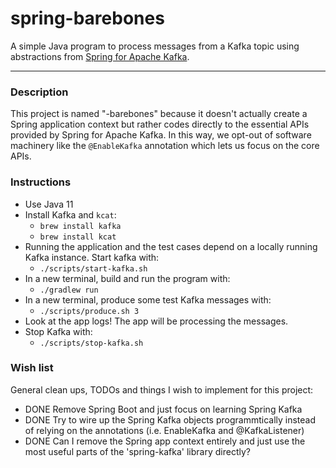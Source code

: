 # spring-barebones

A simple Java program to process messages from a Kafka topic using abstractions from [Spring for Apache Kafka](https://spring.io/projects/spring-kafka).

---

### Description

This project is named "-barebones" because it doesn't actually create a Spring application context but rather codes directly
to the essential APIs provided by Spring for Apache Kafka. In this way, we opt-out of software machinery like the `@EnableKafka`
annotation which lets us focus on the core APIs.

### Instructions

* Use Java 11
* Install Kafka and `kcat`:
  * `brew install kafka`
  * `brew install kcat`
* Running the application and the test cases depend on a locally running Kafka instance. Start kafka with:
  * `./scripts/start-kafka.sh`
* In a new terminal, build and run the program with:
  * `./gradlew run`
* In a new terminal, produce some test Kafka messages with:
  * `./scripts/produce.sh 3`
* Look at the app logs! The app will be processing the messages.
* Stop Kafka with:
  * `./scripts/stop-kafka.sh`

### Wish list

General clean ups, TODOs and things I wish to implement for this project:

* DONE Remove Spring Boot and just focus on learning Spring Kafka
* DONE Try to wire up the Spring Kafka objects programmtically instead of relying on the annotations (i.e. EnableKafka and @KafkaListener) 
* DONE Can I remove the Spring app context entirely and just use the most useful parts of the 'spring-kafka' library directly? 
